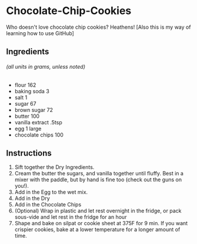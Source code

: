 
Chocolate-Chip-Cookies
======================

Who doesn't love chocolate chip cookies?  Heathens!
[Also this is my way of learning how to use GitHub]

## Ingredients

###### (all units in grams, unless noted)
* flour 162
* baking soda 3
* salt 1
* sugar 67
* brown sugar 72
* butter 100
* vanilla extract .5tsp
* egg 1 large
* chocolate chips 100

## Instructions

1. Sift together the Dry Ingredients.
2. Cream the butter the sugars, and vanilla together until fluffy. Best in a mixer with the paddle, but by hand is fine too (check out the guns on you!).
3. Add in the Egg to the wet mix.
4. Add in the Dry
5. Add in the Chocolate Chips
6. (Optional) Wrap in plastic and let rest overnight in the fridge, or pack sous-vide and let rest in the fridge for an hour
7. Shape and bake on silpat or cookie sheet at 375F for 9 min.  If you want crispier cookies, bake at a lower temperature for a longer amount of time.
